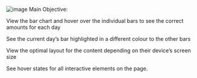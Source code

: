 ![image](https://user-images.githubusercontent.com/66558492/192754554-e51e5ddb-5bd9-429c-9686-f98201045aee.png)
Main Objective:

View the bar chart and hover over the individual bars to see the correct amounts for each day

See the current day’s bar highlighted in a different colour to the other bars

View the optimal layout for the content depending on their device’s screen size

See hover states for all interactive elements on the page.
